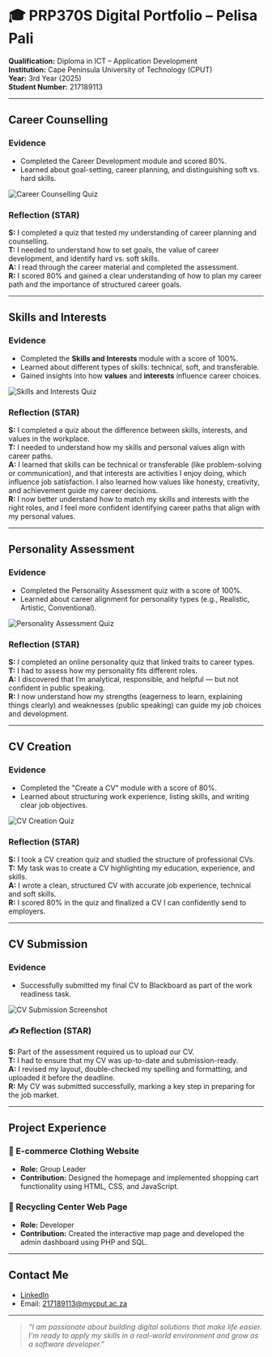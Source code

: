 # 🎓 PRP370S Digital Portfolio – Pelisa Pali

**Qualification:** Diploma in ICT – Application Development  
**Institution:** Cape Peninsula University of Technology (CPUT)  
**Year:** 3rd Year (2025)  
**Student Number:** 217189113  

---

##  Career Counselling

###  Evidence
- Completed the Career Development module and scored 80%.
- Learned about goal-setting, career planning, and distinguishing soft vs. hard skills.

![Career Counselling Quiz](career_development.png)

###  Reflection (STAR)
**S:** I completed a quiz that tested my understanding of career planning and counselling.  
**T:** I needed to understand how to set goals, the value of career development, and identify hard vs. soft skills.  
**A:** I read through the career material and completed the assessment.  
**R:** I scored 80% and gained a clear understanding of how to plan my career path and the importance of structured career goals.

---

##  Skills and Interests

### Evidence
- Completed the **Skills and Interests** module with a score of 100%.
- Learned about different types of skills: technical, soft, and transferable.
- Gained insights into how **values** and **interests** influence career choices.

![Skills and Interests Quiz](Personality_Assessment.png)

###  Reflection (STAR)
**S:** I completed a quiz about the difference between skills, interests, and values in the workplace.  
**T:** I needed to understand how my skills and personal values align with career paths.  
**A:** I learned that skills can be technical or transferable (like problem-solving or communication), and that interests are activities I enjoy doing, which influence job satisfaction. I also learned how values like honesty, creativity, and achievement guide my career decisions.  
**R:** I now better understand how to match my skills and interests with the right roles, and I feel more confident identifying career paths that align with my personal values.


---

## Personality Assessment

###  Evidence
- Completed the Personality Assessment quiz with a score of 100%.
- Learned about career alignment for personality types (e.g., Realistic, Artistic, Conventional).

![Personality Assessment Quiz](Personality_Assessment.png)

###  Reflection (STAR)
**S:** I completed an online personality quiz that linked traits to career types.  
**T:** I had to assess how my personality fits different roles.  
**A:** I discovered that I’m analytical, responsible, and helpful — but not confident in public speaking.  
**R:** I now understand how my strengths (eagerness to learn, explaining things clearly) and weaknesses (public speaking) can guide my job choices and development.

---

##  CV Creation

###  Evidence
- Completed the "Create a CV" module with a score of 80%.
- Learned about structuring work experience, listing skills, and writing clear job objectives.

![CV Creation Quiz](create_cv.png)

###  Reflection (STAR)
**S:** I took a CV creation quiz and studied the structure of professional CVs.  
**T:** My task was to create a CV highlighting my education, experience, and skills.  
**A:** I wrote a clean, structured CV with accurate job experience, technical and soft skills.  
**R:** I scored 80% in the quiz and finalized a CV I can confidently send to employers.

---

##  CV Submission

###  Evidence
- Successfully submitted my final CV to Blackboard as part of the work readiness task.

![CV Submission Screenshot](CV_Submission.png)

### ✍️ Reflection (STAR)
**S:** Part of the assessment required us to upload our CV.  
**T:** I had to ensure that my CV was up-to-date and submission-ready.  
**A:** I revised my layout, double-checked my spelling and formatting, and uploaded it before the deadline.  
**R:** My CV was submitted successfully, marking a key step in preparing for the job market.

---

##  Project Experience

### 📌 E-commerce Clothing Website
- **Role:** Group Leader  
- **Contribution:** Designed the homepage and implemented shopping cart functionality using HTML, CSS, and JavaScript.

### 📌 Recycling Center Web Page
- **Role:** Developer  
- **Contribution:** Created the interactive map page and developed the admin dashboard using PHP and SQL.

---

##  Contact Me

-  [LinkedIn](https://linkedin.com/in/your-profile)
-  Email: 217189113@mycput.ac.za  

---

> _“I am passionate about building digital solutions that make life easier. I'm ready to apply my skills in a real-world environment and grow as a software developer.”_
